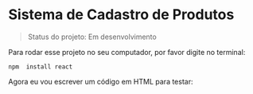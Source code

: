 # Sistema de Cadastro de Produtos

> Status do projeto: Em desenvolvimento

Para rodar esse projeto no seu computador, por favor digite no terminal:

```
npm  install react
```

Agora eu vou escrever um código em HTML para testar:

```

  
   
